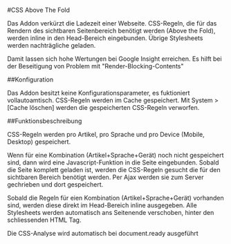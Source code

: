 #CSS Above The Fold

Das Addon verkürzt die Ladezeit einer Webseite. CSS-Regeln, die für
das Rendern des sichtbaren Seitenbereich benötigt werden 
(Above the Fold), werden inline in den Head-Bereich eingebunden. 
Übrige Stylesheets werden nachträgliche geladen.

Damit lassen sich hohe Wertungen bei Google Insight erreichen. 
Es hilft bei der Beseitigung von Problem mit "Render-Blocking-Contents"

##Konfiguration

Das Addon besitzt keine Konfigurationsparameter, es fuktioniert vollautoamtisch.
CSS-Regeln werden im Cache gespeichert. Mit System > [Cache löschen] werden
die gespeicherten CSS-Regeln verworfen.

##Funktionsbeschreibung

CSS-Regeln werden pro Artikel, pro Sprache und pro Device (Mobile, Desktop)
gespeichert.

Wenn für eine Kombination (Artikel+Sprache+Gerät) noch nicht gespeichert sind,
dann wird eine Javascript-Funktion in die Seite eingebunden. Sobald die Seite
komplett geladen ist, werden die CSS-Regeln gesucht die für den sichtbaren
Bereich benötigt werden. Per Ajax werden sie zum Server gechrieben und 
dort gespeichert.

Sobald die Regeln für eien Kombination (Artikel+Sprache+Gerät) vorhanden sind,
werden diese direkt im Head-Bereich inline ausgegeben. Alle Stylesheets
werden automatisch ans Seitenende verschoben, hinter den schliessenden HTML Tag.

Die CSS-Analyse wird automatisch bei document.ready ausgeführt

